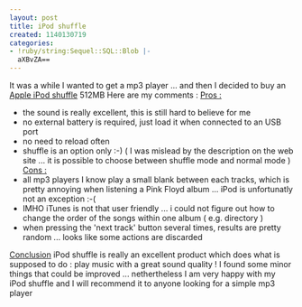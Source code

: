 ```yaml
---
layout: post
title: iPod shuffle
created: 1140130719
categories:
- !ruby/string:Sequel::SQL::Blob |-
  aXBvZA==
---
```

It was a while I wanted to get a mp3 player ...
and then I decided to buy an <a href="http://www.apple.com/ipodshuffle/">Apple iPod shuffle</a> 512MB
Here are my comments :<!--break-->
<u>Pros :</u>
- the sound is really excellent, this is still hard to believe for me
- no external battery is required, just load it when connected to an USB port
- no need to reload often
- shuffle is an option only :-) ( I was mislead by the description on the web site ... it is possible to choose between shuffle mode
and normal mode )
<u>Cons :</u>
- all mp3 players I know play a small blank between each tracks, which is pretty annoying when listening a Pink Floyd album ... iPod is unfortunatly not an exception :-(
- IMHO iTunes is not that user friendly ... i could not figure out how to change the order of the songs within one album ( e.g. directory )
- when pressing the 'next track' button several times, results are pretty random ... looks like some actions are discarded

<u>Conclusion</u>
iPod shuffle is really an excellent product which does what is supposed to do : play music with a great sound quality !
I found some minor things that could be improved ... nethertheless I am very happy with my iPod shuffle and I will recommend it to
anyone looking for a simple mp3 player
